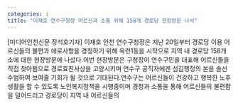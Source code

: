 ```yaml
---
categories: i
title: "이재호 연수구청장 어르신과 소통 위해 158개 경로당 현장방문 나서"
---
```

[미디어인천신문 장석호기자] 이재호 인천 연수구청장은 지난 20일부터 경로당 이용 어르신들의 불편과 애로사항을 경청하기 위해 옥련1동을 시작으로 지역 내 경로당 158개소에 대한 현장방문에 나섰다.이번 현장방문은 구청장이 연수구민을 대표해 어르신들을 직접 찾아뵘으로 경로효친사상을 고양시키며 연수구 공직자에겐 섬김행정의 본을 솔선수범하여 보여줄 기회가 될 것으로 기대된다.연수구는 어르신들이 건강하고 행복한 노후 생활을 할 수 있도록 노인복지정책을 시행중이며 경청과 소통을 통해 어르신들의 불편함을 덜어드리고 경로당이 지역 내 어르신들의